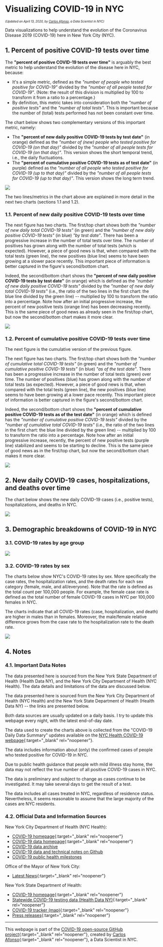 # Visualizing COVID-19 in NYC

<p style="font-size:70%;"><i>(Updated on April 13, 2020, by <a href="https://www.linkedin.com/in/carlos-afonso-w" target="&#95;blank" rel="noopener">Carlos Afonso</a>, a Data Scientist in NYC)</i></p>

Data visualizations to help understand the evolution of the Coronavirus Disease 2019 (COVID-19) here in New York City (NYC).

## 1. Percent of positive COVID-19 tests over time

The **"percent of positive COVID-19 tests over time"** is arguably the best metric to help understand the evolution of the disease here in NYC, because:
* It's a simple metric, defined as the *"number of people who tested positive for COVID-19"* divided by the *"number of all people tested for COVID-19"*. (Note: the result of this division is multiplied by 100 to transform it from a ratio to a percentage.)
* By definition, this metric takes into consideration both the *"number of positive tests"* and the *"number of total tests"*. This is important because the number of (total) tests performed has not been constant over time.

The chart below shows two complementary versions of this important metric, namely:
* The **"percent of new daily positive COVID-19 tests by test date"** (in orange) defined as the *"number of (new) people who tested positive for COVID-19 (on that day)"* divided by the *"number of all people tests for COVID-19 (on that day)"*. This version shows the short temporal trend, i.e., the daily fluctuations.
* The **"percent of cumulative positive COVID-19 tests as of test date"** (in purple) defined as the *"number of all people who tested positive for COVID-19 (up to that day)"* divided by the *"number of all people tests for COVID-19 (up to that day)"*. This version shows the long term trend.

<img src="images/nyc-covid-19-positive-pct-over-time.svg" style="max-height:95vh; height:auto; width:auto; margin:auto; display:block;">

The two lines/metrics in the chart above are explained in more detail in the next two charts (sections 1.1 and 1.2).

### 1.1. Percent of new daily positive COVID-19 tests over time

The next figure has two charts. The first/top chart shows both the *"number of new daily total COVID-19 tests"* (in green) and the *"number of new daily positive COVID-19 tests"* (in blue) *"by test date"*. There has been a progressive increase in the number of total tests over time. The number of positives has grown along with the number of total tests (which is expected). However, a piece of good news is that, when compared with the total tests (green line), the new positives (blue line) seems to have been growing at a slower pace recently. This important piece of information is better captured in the figure's second/bottom chart.

Indeed, the second/bottom chart shows the **"percent of new daily positive COVID-19 tests by test date"** (in orange) which is defined as the *"number of new daily positive COVID-19 tests"* divided by the *"number of new daily total COVID-19 tests"* (i.e., the ratio of the two lines in the first chart: the blue line divided by the green line) -- multiplied by 100 to transform the ratio into a percentage. Note how after an initial progressive increase, the percent of new positive tests (orange line) has been decreasing recently. This is the same piece of good news as already seen in the first/top chart, but now the second/bottom chart makes it more clear.

<img src="images/nyc-covid-19-new-daily-tests-over-time.svg" style="max-height:95vh; height:auto; width:auto; margin:auto; display:block;">

### 1.2. Percent of cumulative positive COVID-19 tests over time

The next figure is the cumulative version of the previous figure.

The next figure has two charts. The first/top chart shows both the *"number of cumulative total COVID-19 tests"* (in green) and the *"number of cumulative positive COVID-19 tests"* (in blue) *"as of the test date"*. There has been a progressive increase in the number of total tests (green) over time. The number of positives (blue) has grown along with the number of total tests (as expected). However, a piece of good news is that, when compared with the total tests (green line), the new positives (blue line) seems to have been growing at a lower pace recently. This important piece of information is better captured in the figure's second/bottom chart.

Indeed, the second/bottom chart shows the **"percent of cumulative positive COVID-19 tests as of the test date"** (in orange) which is defined has the *"number of cumulative positive COVID-19 tests"* divided by the *"number of cumulative total COVID-19 tests"* (i.e., the ratio of the two lines in the first chart: the blue line divided by the green line) -- multiplied by 100 to transform the ratio into a percentage. Note how after an initial progressive increase, recently, the percent of new positive tests (purple line) stabilized and seems to be starting to decline. This is the same piece of good news as in the first/top chart, but now the second/bottom chart makes it more clear.

<img src="images/nyc-covid-19-cumulative-tests-over-time.svg" style="max-height:95vh; height:auto; width:auto; margin:auto; display:block;">

## 2. New daily COVID-19 cases, hospitalizations, and deaths over time

The chart below shows the new daily COVID-19 cases (i.e., positive tests), hospitalizations, and deaths in NYC.

<img src="images/nyc-covid-19-new-daily-counts.svg" style="max-height:95vh; height:auto; width:auto; margin:auto; display:block;">

## 3. Demographic breakdowns of COVID-19 in NYC

### 3.1. COVID-19 rates by age group

<img src="images/nyc-covid-19-rates-by-age.svg" style="max-height:95vh; height:auto; width:auto; margin:auto; display:block;">

### 3.2. COVID-19 rates by sex

The charts below show NYC's COVID-19 rates by sex. More specifically the case rates, the hospitalization rates, and the death rates for each sex category (female, male, and all/everyone). Note that the rate is defined as the total count per 100,000 people. For example, the female case rate is defined as the total number of female COVID-19 cases in NYC per 100,000 females in NYC.

The charts indicate that all COVID-19 rates (case, hospitalization, and death) are higher in males than in females. Moreover, the male/female relative difference grows from the case rate to the hospitalization rate to the death rate.

<img src="images/nyc-covid-19-rates-by-sex.svg" style="max-height:95vh; height:auto; width:auto; margin:auto; display:block;">

## 4. Notes

### 4.1. Important Data Notes

The data presented here is sourced from the New York State Department of Health (Health Data NY), and the New York City Department of Health (NYC Health). The data details and limitations of the data are discussed below.

The data presented here is sourced from the New York City Department of Health (NYC Health) and the New York State Department of Health (Health Data NY) -- the links are presented below.

Both data sources are usually updated on a daily basis. I try to update this webpage every night, with the latest end-of-day date.

The data used to create the charts above is collected from the "COVID-19 Daily Data Summary" updates available on the [NYC Health COVID-19 webpage](https://www1.nyc.gov/site/doh/covid/covid-19-main.page){:target="&#95;blank" rel="noopener"}.

The data includes information about (only) the confirmed cases of people who tested positive for COVID-19 in NYC.

Due to public health guidance that people with mild illness stay home, the data may not reflect the true number of all positive COVID-19 cases in NYC.

The data is preliminary and subject to change as cases continue to be investigated. It may take several days to get the result of a test.

The data includes all cases treated in NYC, regardless of residence status. Nevertheless, it seems reasonable to assume that the large majority of the cases are NYC residents.

### 4.2. Official Data and Information Sources

New York City Department of Health (NYC Health):
* [COVID-19 homepage](https://www1.nyc.gov/site/doh/health/health-topics/coronavirus.page){:target="&#95;blank" rel="noopener"}
* [COVID-19 data homepage](https://www1.nyc.gov/site/doh/covid/covid-19-data.page){:target="&#95;blank" rel="noopener"}
* [COVID-19 data archive](https://www1.nyc.gov/site/doh/covid/covid-19-data-archive.page)
* [COVID-19 data and technical notes on Github](https://github.com/nychealth/coronavirus-data)
* [COVID-19 public health milestones](https://www1.nyc.gov/site/doh/covid/covid-19-goals.page)

Office of the Mayor of New York City:
* [Latest News](https://www1.nyc.gov/office-of-the-mayor/news.page){:target="&#95;blank" rel="noopener"}

New York State Department of Health:
* [COVID-19 homepage](https://coronavirus.health.ny.gov){:target="&#95;blank" rel="noopener"}
* [Statewide COVID-19 testing data (Health Data NY)](https://health.data.ny.gov/Health/New-York-State-Statewide-COVID-19-Testing/xdss-u53e){:target="&#95;blank" rel="noopener"}
* [COVID-19 tracker (map)](https://covid19tracker.health.ny.gov/views/NYS-COVID19-Tracker/NYSDOHCOVID-19Tracker-Map){:target="&#95;blank" rel="noopener"}
* [Press releases](https://health.ny.gov/press/releases/2020/index.htm){:target="&#95;blank" rel="noopener"}

---

This webpage is part of the [COVID-19 open-source GitHub project](https://github.com/carlos-afonso/COVID-19){:target="&#95;blank" rel="noopener"}, created by [Carlos Afonso](https://www.linkedin.com/in/carlos-afonso-w){:target="&#95;blank" rel="noopener"}, a Data Scientist in NYC.
